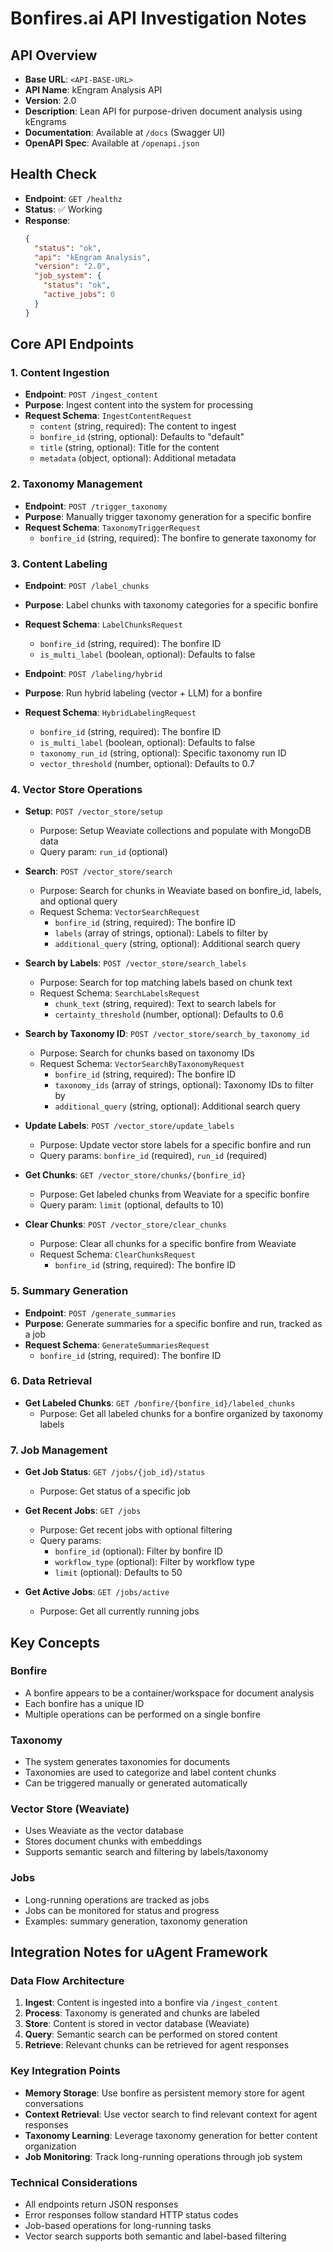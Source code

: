 # Bonfires.ai API Investigation Notes

## API Overview
- **Base URL**: `<API-BASE-URL>`
- **API Name**: kEngram Analysis API
- **Version**: 2.0
- **Description**: Lean API for purpose-driven document analysis using kEngrams
- **Documentation**: Available at `/docs` (Swagger UI)
- **OpenAPI Spec**: Available at `/openapi.json`

## Health Check
- **Endpoint**: `GET /healthz`
- **Status**: ✅ Working
- **Response**: 
  ```json
  {
    "status": "ok",
    "api": "kEngram Analysis",
    "version": "2.0",
    "job_system": {
      "status": "ok",
      "active_jobs": 0
    }
  }
  ```

## Core API Endpoints

### 1. Content Ingestion
- **Endpoint**: `POST /ingest_content`
- **Purpose**: Ingest content into the system for processing
- **Request Schema**: `IngestContentRequest`
  - `content` (string, required): The content to ingest
  - `bonfire_id` (string, optional): Defaults to "default"
  - `title` (string, optional): Title for the content
  - `metadata` (object, optional): Additional metadata

### 2. Taxonomy Management
- **Endpoint**: `POST /trigger_taxonomy`
- **Purpose**: Manually trigger taxonomy generation for a specific bonfire
- **Request Schema**: `TaxonomyTriggerRequest`
  - `bonfire_id` (string, required): The bonfire to generate taxonomy for

### 3. Content Labeling
- **Endpoint**: `POST /label_chunks`
- **Purpose**: Label chunks with taxonomy categories for a specific bonfire
- **Request Schema**: `LabelChunksRequest`
  - `bonfire_id` (string, required): The bonfire ID
  - `is_multi_label` (boolean, optional): Defaults to false

- **Endpoint**: `POST /labeling/hybrid`
- **Purpose**: Run hybrid labeling (vector + LLM) for a bonfire
- **Request Schema**: `HybridLabelingRequest`
  - `bonfire_id` (string, required): The bonfire ID
  - `is_multi_label` (boolean, optional): Defaults to false
  - `taxonomy_run_id` (string, optional): Specific taxonomy run ID
  - `vector_threshold` (number, optional): Defaults to 0.7

### 4. Vector Store Operations
- **Setup**: `POST /vector_store/setup`
  - Purpose: Setup Weaviate collections and populate with MongoDB data
  - Query param: `run_id` (optional)

- **Search**: `POST /vector_store/search`
  - Purpose: Search for chunks in Weaviate based on bonfire_id, labels, and optional query
  - Request Schema: `VectorSearchRequest`
    - `bonfire_id` (string, required): The bonfire ID
    - `labels` (array of strings, optional): Labels to filter by
    - `additional_query` (string, optional): Additional search query

- **Search by Labels**: `POST /vector_store/search_labels`
  - Purpose: Search for top matching labels based on chunk text
  - Request Schema: `SearchLabelsRequest`
    - `chunk_text` (string, required): Text to search labels for
    - `certainty_threshold` (number, optional): Defaults to 0.6

- **Search by Taxonomy ID**: `POST /vector_store/search_by_taxonomy_id`
  - Purpose: Search for chunks based on taxonomy IDs
  - Request Schema: `VectorSearchByTaxonomyRequest`
    - `bonfire_id` (string, required): The bonfire ID
    - `taxonomy_ids` (array of strings, optional): Taxonomy IDs to filter by
    - `additional_query` (string, optional): Additional search query

- **Update Labels**: `POST /vector_store/update_labels`
  - Purpose: Update vector store labels for a specific bonfire and run
  - Query params: `bonfire_id` (required), `run_id` (required)

- **Get Chunks**: `GET /vector_store/chunks/{bonfire_id}`
  - Purpose: Get labeled chunks from Weaviate for a specific bonfire
  - Query param: `limit` (optional, defaults to 10)

- **Clear Chunks**: `POST /vector_store/clear_chunks`
  - Purpose: Clear all chunks for a specific bonfire from Weaviate
  - Request Schema: `ClearChunksRequest`
    - `bonfire_id` (string, required): The bonfire ID

### 5. Summary Generation
- **Endpoint**: `POST /generate_summaries`
- **Purpose**: Generate summaries for a specific bonfire and run, tracked as a job
- **Request Schema**: `GenerateSummariesRequest`
  - `bonfire_id` (string, required): The bonfire ID

### 6. Data Retrieval
- **Get Labeled Chunks**: `GET /bonfire/{bonfire_id}/labeled_chunks`
  - Purpose: Get all labeled chunks for a bonfire organized by taxonomy labels

### 7. Job Management
- **Get Job Status**: `GET /jobs/{job_id}/status`
  - Purpose: Get status of a specific job

- **Get Recent Jobs**: `GET /jobs`
  - Purpose: Get recent jobs with optional filtering
  - Query params:
    - `bonfire_id` (optional): Filter by bonfire ID
    - `workflow_type` (optional): Filter by workflow type
    - `limit` (optional): Defaults to 50

- **Get Active Jobs**: `GET /jobs/active`
  - Purpose: Get all currently running jobs

## Key Concepts

### Bonfire
- A bonfire appears to be a container/workspace for document analysis
- Each bonfire has a unique ID
- Multiple operations can be performed on a single bonfire

### Taxonomy
- The system generates taxonomies for documents
- Taxonomies are used to categorize and label content chunks
- Can be triggered manually or generated automatically

### Vector Store (Weaviate)
- Uses Weaviate as the vector database
- Stores document chunks with embeddings
- Supports semantic search and filtering by labels/taxonomy

### Jobs
- Long-running operations are tracked as jobs
- Jobs can be monitored for status and progress
- Examples: summary generation, taxonomy generation

## Integration Notes for uAgent Framework

### Data Flow Architecture
1. **Ingest**: Content is ingested into a bonfire via `/ingest_content`
2. **Process**: Taxonomy is generated and chunks are labeled
3. **Store**: Content is stored in vector database (Weaviate)
4. **Query**: Semantic search can be performed on stored content
5. **Retrieve**: Relevant chunks can be retrieved for agent responses

### Key Integration Points
- **Memory Storage**: Use bonfire as persistent memory store for agent conversations
- **Context Retrieval**: Use vector search to find relevant context for agent responses
- **Taxonomy Learning**: Leverage taxonomy generation for better content organization
- **Job Monitoring**: Track long-running operations through job system

### Technical Considerations
- All endpoints return JSON responses
- Error responses follow standard HTTP status codes
- Job-based operations for long-running tasks
- Vector search supports both semantic and label-based filtering 
